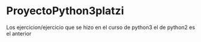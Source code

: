 # ProyectoPython3platzi
Los ejercicion/ejercicio que se hizo en el curso de python3 el de python2 es el anterior
